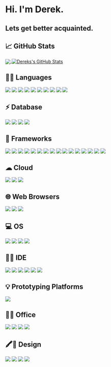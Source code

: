 # Hi. I'm Derek.
## Lets get better acquainted.


## &#x1f4c8; GitHub Stats

<a href="https://github.com/drussell33/drussell33">
  <img align="center" src="https://github-readme-stats.vercel.app/api/top-langs/?username=drussell33&hide=java,html,TSQL,tex&title_color=ffffff&text_color=c9cacc&icon_color=2bbc8a&bg_color=1d1f21&langs_count=5" />
</a>
<a href="https://github.com/drussell33/drussell33">
  <img align="center" src="https://github-readme-stats.vercel.app/api?username=drussell33&show_icons=true&line_height=40&count_private=true&title_color=ffffff&text_color=c9cacc&icon_color=2bbc8a&bg_color=1d1f21" alt="Dereks's GitHub Stats" />
</a>

## 👩‍💻 Languages 

![](https://img.shields.io/badge/Python-FFD43B?style=for-the-badge&logo=python&logoColor=darkgreen" )
![](https://img.shields.io/badge/HTML5-E34F26?style=for-the-badge&logo=html5&logoColor=white" ) 
![](https://img.shields.io/badge/CSS3-1572B6?style=for-the-badge&logo=css3&logoColor=white" ) 
![](https://img.shields.io/badge/JavaScript-323330?style=for-the-badge&logo=javascript&logoColor=F7DF1E" ) 
![](https://img.shields.io/badge/C-00599C?style=for-the-badge&logo=c&logoColor=white" ) 
![](https://img.shields.io/badge/C%2B%2B-00599C?style=for-the-badge&logo=c%2B%2B&logoColor=white" ) 
![](https://img.shields.io/badge/C%23-239120?style=for-the-badge&logo=c-sharp&logoColor=white" ) 
![](https://img.shields.io/badge/Java-ED8B00?style=for-the-badge&logo=java&logoColor=white" ) 
![](https://img.shields.io/badge/Haskell-5D4F85?style=for-the-badge&logo=haskell&logoColor=white" ) 
![](https://img.shields.io/badge/json-5E5C5C?style=for-the-badge&logo=json&logoColor=white" ) 


## ⚡ Database

![](https://img.shields.io/badge/MongoDB-white?style=for-the-badge&logo=mongodb&logoColor=4EA94B" ) 
![](https://img.shields.io/badge/SQLite-07405E?style=for-the-badge&logo=sqlite&logoColor=white" ) 
![](https://img.shields.io/badge/Microsoft%20SQL%20Server-CC2927?style=for-the-badge&logo=microsoft%20sql%20server&logoColor=white" ) 
![](https://img.shields.io/badge/MySQL-00000F?style=for-the-badge&logo=mysql&logoColor=white)


## 🚀 Frameworks 

![](https://img.shields.io/badge/Node.js-339933?style=for-the-badge&logo=nodedotjs&logoColor=white" )
![](https://img.shields.io/badge/npm-CB3837?style=for-the-badge&logo=npm&logoColor=white") 
![](https://img.shields.io/badge/Jest-C21325?style=for-the-badge&logo=jest&logoColor=white") 
![](https://img.shields.io/badge/Express.js-000000?style=for-the-badge&logo=express&logoColor=white") 
![](https://img.shields.io/badge/.NET-512BD4?style=for-the-badge&logo=dotnet&logoColor=white" ) 
![](https://img.shields.io/badge/NuGet-004880?style=for-the-badge&logo=nuget&logoColor=white") 
![](https://img.shields.io/badge/Markdown-000000?style=for-the-badge&logo=markdown&logoColor=white" ) 
![](https://img.shields.io/badge/Shell_Script-121011?style=for-the-badge&logo=gnu-bash&logoColor=white" ) 
![](https://img.shields.io/badge/React-20232A?style=for-the-badge&logo=react&logoColor=61DAFB" ) 
![](https://img.shields.io/badge/Bootstrap-563D7C?style=for-the-badge&logo=bootstrap&logoColor=white" ) 
![](https://img.shields.io/badge/jQuery-0769AD?style=for-the-badge&logo=jquery&logoColor=white" ) 
![](https://img.shields.io/badge/DJANGO-REST-ff1709?style=for-the-badge&logo=django&logoColor=white&color=ff1709&labelColor=gray" ) 
![](https://img.shields.io/badge/Flask-000000?style=for-the-badge&logo=flask&logoColor=white" ) 
![](https://img.shields.io/badge/Postman-FF6C37?style=for-the-badge&logo=Postman&logoColor=white") 
![](https://img.shields.io/badge/PowerShell-5391FE?style=for-the-badge&logo=PowerShell&logoColor=white") 
![](https://img.shields.io/badge/Nginx-009639?style=for-the-badge&logo=nginx&logoColor=white") 


## ☁ Cloud 

![](https://img.shields.io/badge/Heroku-430098?style=for-the-badge&logo=heroku&logoColor=white" ) 
![](https://img.shields.io/badge/Azure_Functions-0062AD?style=for-the-badge&logo=azure-functions&logoColor=white" ) 
![](https://img.shields.io/badge/Azure_DevOps-0078D7?style=for-the-badge&logo=azure-devops&logoColor=white" ) 


## 🌐 Web Browsers 

![](https://img.shields.io/badge/Google_chrome-4285F4?style=for-the-badge&logo=Google-chrome&logoColor=white" ) 
![](https://img.shields.io/badge/Firefox_Browser-FF7139?style=for-the-badge&logo=Firefox-Browser&logoColor=white" ) 
![](https://img.shields.io/badge/Safari-000000?style=for-the-badge&logo=safari&logoColor=white" ) 


## 💻 OS 

![](https://img.shields.io/badge/iOS-000000?style=for-the-badge&logo=ios&logoColor=white" ) 
![](https://img.shields.io/badge/Windows-0078D6?style=for-the-badge&logo=windows&logoColor=white" ) 
![](https://img.shields.io/badge/Linux-FCC624?style=for-the-badge&logo=linux&logoColor=black" ) 
![](https://img.shields.io/badge/Ubuntu-E95420?style=for-the-badge&logo=ubuntu&logoColor=white" ) 


## 👩‍💻 IDE 

![](https://img.shields.io/badge/Visual_Studio_Code-0078D4?style=for-the-badge&logo=visual%20studio%20code&logoColor=white" ) 
![](https://img.shields.io/badge/Visual_Studio-5C2D91?style=for-the-badge&logo=visual%20studio&logoColor=white" )
![](https://img.shields.io/badge/Atom-66595C?style=for-the-badge&logo=Atom&logoColor=white" )
![](https://img.shields.io/badge/pycharm-143?style=for-the-badge&logo=pycharm&logoColor=black&color=black&labelColor=green" ) 
![](https://img.shields.io/badge/IntelliJIDEA-000000.svg?style=for-the-badge&logo=intellij-idea&logoColor=white" )
![](https://img.shields.io/badge/Notepad++-90E59A.svg?style=for-the-badge&logo=notepad%2B%2B&logoColor=black" )


## 💡 Prototyping Platforms

![](https://img.shields.io/badge/Raspberry%20Pi-A22846?style=for-the-badge&logo=Raspberry%20Pi&logoColor=white" ) 


## 👨‍💻 Office 

![](https://img.shields.io/badge/Microsoft_Excel-217346?style=for-the-badge&logo=microsoft-excel&logoColor=white" ) 
![](https://img.shields.io/badge/Microsoft_PowerPoint-B7472A?style=for-the-badge&logo=microsoft-powerpoint&logoColor=white" ) 
![](https://img.shields.io/badge/Microsoft_SQL_Server-CC2927?style=for-the-badge&logo=microsoft-sql-server&logoColor=white" ) 
![](https://img.shields.io/badge/Microsoft_Word-2B579A?style=for-the-badge&logo=microsoft-word&logoColor=white" ) 



## 🖍📐 Design 

![](https://img.shields.io/badge/Adobe%20Creative%20Cloud-DA1F26?style=for-the-badge&logo=Adobe%20Creative%20Cloud&logoColor=white" ) 
![](https://img.shields.io/badge/Adobe-Photoshop-31A8FF?style=for-the-badge&logo=Adobe-Photoshop&labelColor=0a446b&logoWidth=15" ) 
![](https://img.shields.io/badge/Adobe-Premiere%20Pro-9999FF?style=for-the-badge&logo=Adobe-Premiere%20Pro&labelColor=2f2f5b&logoWidth=15" ) 
![](https://img.shields.io/badge/Adobe%20InDesign-FF3366?style=for-the-badge&logo=Adobe%20InDesign&logoColor=white" ) 




<!--
<a href="https://github.com/drussell33/wou-cs-46x-starlane">
  <img align="center" src="https://github-readme-stats.vercel.app/api/pin/?username=drussell33&repo=wou-cs-46x-starlane&title_color=ffffff&text_color=c9cacc&icon_color=2bbc8a&bg_color=1d1f21" )
</a>

<a href="https://github.com/drussell33/Python-Blockchain">
  <img align="center" src="https://github-readme-stats.vercel.app/api/pin/?username=drussell33&repo=Python-Blockchain&title_color=ffffff&text_color=c9cacc&icon_color=2bbc8a&bg_color=1d1f21" )
</a>
-->